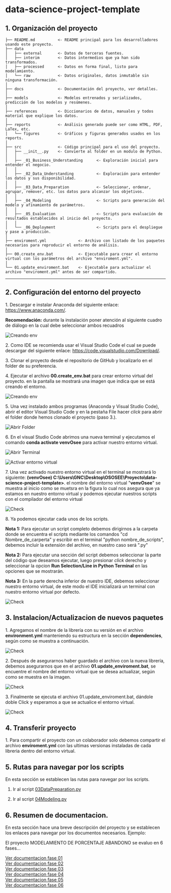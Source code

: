 data-science-project-template
==============================

 <h2>1. Organización del proyecto </h2>

    ├── README.md          <- README principal para los desarrolladores usando este proyecto.
    ├── data
    │   ├── external       <- Datos de terceras fuentes.
    │   ├── interim        <- Datos intermedios que ya han sido transformados.
    │   ├── processed      <- Datos en forma final, listo para modelamiento.
    │   └── raw            <- Datos originales, datos inmutable sin ninguna transformación.
    │
    ├── docs               <- Documentación del proyecto, ver detalles.
    │
    ├── models             <- Modelos entrenados y serializados, predicción de los modelos y resúmenes.
    │
    ├── references         <- Diccionarios de datos, manuales y todos material que explique los datos.
    │
    ├── reports            <- Análisis generado puede ser como HTML, PDF, LaTex, etc.
    │   └── figures        <- Gráficos y figuras generados usados en los reports.
    │
    ├── src                <- Código principal para el uso del proyecto.
    │   ├── __init__.py    <- Convierte al folder en un modulo de Python.
    │   │
    │   ├── _01_Business_Understanding      <- Exploración inicial para entender el negocio.
    │   │
    │   ├── _02_Data_Understanding          <- Exploración para entender los datos y sus disponibilidad.
    │   │
    │   ├── _03_Data_Preparation            <- Seleccionar, ordenar, agrupar, remover, etc. los datos para alcanzar los objetivos.
    │   │
    │   ├── _04_Modeling                    <- Scripts para generación del modelo y afinamiento de parámetros.
    │   │
    │   ├── _05_Evaluation                  <- Scripts para evaluación de resultados establecidos al inicio del proyecto.
    │   │
    │   └── _06_Deployment                  <- Scripts para el despliegue y pase a producción.
    │   
    ├── enviroment.yml              <- Archivo con listado de los paquetes necesarios para reproducir el entorno de análisis.
    │
    ├── 00.create_env.bat           <- Ejecutable para crear el entorno virtual con los parámetros del archivo "enviroment.yml".
    │
    └── 01.update_enviroment.bat    <- Ejecutable para actualizar el archivo "enviroment.yml" antes de ser compartido.

--------
<h2>2. Configuración del entorno del proyecto</h2>

<p>1. Descargar e instalar Anaconda del siguiente enlace: <a target="_blank" href="https://www.anaconda.com">https://www.anaconda.com/</a>.</p>

<p><b>Recomendación:</b> durante la instalación poner atención al siguiente cuadro de diálogo en la cual debe seleccionar ambos recuadros</p>

![Creando env](references/imagenes/InstallConda.PNG)

<p>2. Como IDE se recomienda usar el Visual Studio Code el cual se puede descargar del siguiente enlace: <a target="_blank" href="https://code.visualstudio.com/Download">https://code.visualstudio.com/Download/</a>.</p>

<p>3. Clonar el proyecto desde el repositorio de GitHub y localizarlo en el folder de su preferencia.</p>

<p>4. Ejecutar el archivo <b>00.create_env.bat</b> para crear entorno virtual del proyecto. en la pantalla se mostrará una imagen que indica que se está creando el entorno.</p>

![Creando env](references/imagenes/creando2.PNG)

<p>5. Una vez instalado ambos programas (Anaconda y Visual Studio Code), abrir el editor Visual Studio Code y en la pestaña File hacer <i>click</i> para abrir el folder donde hemos clonado el proyecto (paso 3.).</p>

![Abrir Folder](references/imagenes/OpenFolder.PNG)

<p>6. En el visual Studio Code abrimos una nueva terminal y ejecutamos el comando <b>conda activate venvOsee</b> para activar nuestro entorno virtual.</p>

![Abrir Terminal](references/imagenes/OpenTerminal.PNG)

![Activar entorno virtual](references/imagenes/activateEnv.PNG)

<p>7. Una vez activado nuestro entorno virtual en el terminal se mostrará lo siguiente: <b>(venvOsee) C:\Users\GNC\Desktop\OSOSEE\Proyecto\data-science-project-template></b>. el nombre del entorno virtual "<b>venvOsee</b>" se muestra al inicio como se muetsra en la figura lo cual nos asegura que ya estamos en nuestro entorno virtual y podemos ejecutar nuestros scripts con el compilador del entorno virtual</p>

![Check](references/imagenes/checkEnv.PNG)

<p>8. Ya podemos ejecutar cada unos de los scripts.</p>


<p><b>Nota 1:</b> Para ejecutar un script completo debemos dirigirnos a la carpeta donde se encuentra el scripts mediante los comandos "cd Nombre_de_carperta" y escribir en el terminal "python nombre_de_scripts", debemos incluir la extensión del archivo, en nuestro caso será ".py"</p>

<p><b>Nota 2:</b> Para ejecutar una sección del script debemos seleccionar la parte del código que deseamos ejecutar, luego presionar <i>click</i> derecho y seleccionar la opcion <b>Run Selection/Line in Python Terminal</b> en las opciones que se mostrarán.</p>

<p><b>Nota 3:</b> En la parte derecha inferior de nuestro IDE, debemos seleccionar nuestro entorno virtual, de este modo el IDE inicializará un terminal con nuestro entorno virtual por defecto.</p>

![Check](references/imagenes/setdefault.PNG)

<h2>3. Instalacion/Actualizacion de nuevos paquetes</h2>

<p>1. Agregamos el nombre de la librería con su versión en el archivo <b>environment.yml</b> manteniendo su estructura en la sección <b>dependencies</b>, según como se muestra a continuación.</p>

![Check](references/imagenes/YmlFileStructure.png)

<p>2. Después de asegurarnos haber guardado el archivo con la nueva librería, debemos asegurarnos que en el archivo <b>01.update_enviroment.bat</b>, se encuentre el nombre del entorno virtual que se desea actualizar, según como se muestra en la imagen.</p>

![Check](references/imagenes/VenvNameBachFile.png)

<p>3. Finalmente se ejecuta el archivo 01.update_enviroment.bat, dándole doble Click y esperamos a que se actualice el entorno virtual.</p>

![Check](references/imagenes/ConsoleOutput.png)

<h2>4. Transferir proyecto</h2>

<p>1. Para compartir el proyecto con un colaborador solo debemos compartir el archivo <b>enviroment.yml</b> con las ultimas versionas instaladas de cada libreria dentro del entorno virtual.</p>

<h2>5. Rutas para navegar por los scripts </h2>

<p>En esta sección se establecen las rutas para navegar por los scripts.</p>

1. Ir al script [03DataPreparation.py](src/_03_Data_Preparation/03DataPreparation.py)

2. Ir al script  [04Modeling.py](src/_04_Modeling/04Modeling.py)

<h2>6. Resumen de documentacion. </h2>

<p>En esta sección hace una breve descripción del proyecto y se establecen los enlaces para navegar por los documentos necesarios. Ejemplo:</p>

<p>El proyecto MODELAMIENTO DE PORCENTAJE ABANDONO se evaluo en 6 fases...</p>

[Ver documentacion fase 01](docs/README01.md) \
[Ver documentacion fase 02](docs/README02.md) \
[Ver documentacion fase 03](docs/README03.md) \
[Ver documentacion fase 04](docs/README04.md) \
[Ver documentacion fase 05](docs/README05.md) \
[Ver documentacion fase 06](docs/README06.md)
